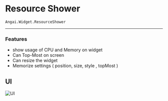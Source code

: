 # Resource Shower
`Angai.Widget.ResourceShower`

---

### Features

- show usage of CPU and Memory on widget
- Can Top-Most on screen
- Can resize the widget
- Memorize settings ( position, size, style , topMost )
## UI
![UI](https://i.imgur.com/iRqA8NJ.png)

